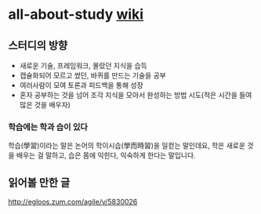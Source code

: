 # all-about-study [wiki](https://github.com/organic-benefit/all-about-study/wiki)

## 스터디의 방향

- 새로운 기술, 프레임워크, 몰랐던 지식을 습득
- 캡슐화되어 모르고 썼던, 바퀴를 만드는 기술을 공부
- 여러사람이 모여 토론과 피드백을 통해 성장
- 혼자 공부하는 것을 넘어 조각 지식을 모아서 완성하는 방법 시도(적은 시간을 들여 많은 것을 배우자)

### 학습에는 학과 습이 있다
학습(學習)이라는 말은 논어의 학이시습(學而時習)을 일컫는 말인데요, 학은 새로운 것을 배우는 걸 말하고, 습은 몸에 익힌다, 익숙하게 한다는 말입니다.

## 읽어볼 만한 글
http://egloos.zum.com/agile/v/5830026
